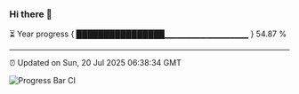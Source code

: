 ### Hi there 👋

⏳ Year progress { ████████████████▁▁▁▁▁▁▁▁▁▁▁▁▁▁ } 54.87 %

---

⏰ Updated on Sun, 20 Jul 2025 06:38:34 GMT

![Progress Bar CI](https://github.com/DhruviPatel157/GitHub-Actions-Demo/workflows/Progress%20Bar%20CI/badge.svg)
